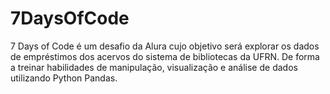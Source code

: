 # 7DaysOfCode
7 Days of Code é um desafio da Alura cujo objetivo será explorar os dados de empréstimos dos acervos do sistema de bibliotecas da UFRN.  De forma a treinar habilidades de manipulação, visualização e análise de dados utilizando Python Pandas.
